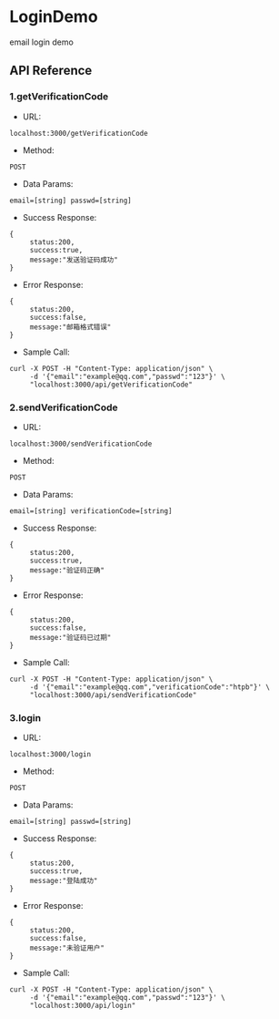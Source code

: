 # LoginDemo
email login demo
## API Reference
### 1.getVerificationCode
* URL:
```
localhost:3000/getVerificationCode
```
* Method:
```
POST
```
* Data Params:
```
email=[string] passwd=[string]
```
* Success Response:
```
{
     status:200,
     success:true,
     message:"发送验证码成功"
}
```
* Error Response:
```
{
     status:200,
     success:false,
     message:"邮箱格式错误"
}
```
* Sample Call:
```
curl -X POST -H "Content-Type: application/json" \
     -d '{"email":"example@qq.com","passwd":"123"}' \
     "localhost:3000/api/getVerificationCode"
```
### 2.sendVerificationCode
* URL:
```
localhost:3000/sendVerificationCode
```
* Method:
```
POST
```
* Data Params:
```
email=[string] verificationCode=[string]
```
* Success Response:
```
{
     status:200,
     success:true,
     message:"验证码正确"
}
```
* Error Response:
```
{
     status:200,
     success:false,
     message:"验证码已过期"
}
```
* Sample Call:
```
curl -X POST -H "Content-Type: application/json" \
     -d '{"email":"example@qq.com","verificationCode":"htpb"}' \
     "localhost:3000/api/sendVerificationCode"
```
### 3.login
* URL:
```
localhost:3000/login
```
* Method:
```
POST
```
* Data Params:
```
email=[string] passwd=[string]
```
* Success Response:
```
{
     status:200,
     success:true,
     message:"登陆成功"
}
```
* Error Response:
```
{
     status:200,
     success:false,
     message:"未验证用户"
}
```
* Sample Call:
```
curl -X POST -H "Content-Type: application/json" \
     -d '{"email":"example@qq.com","passwd":"123"}' \
     "localhost:3000/api/login"
```
